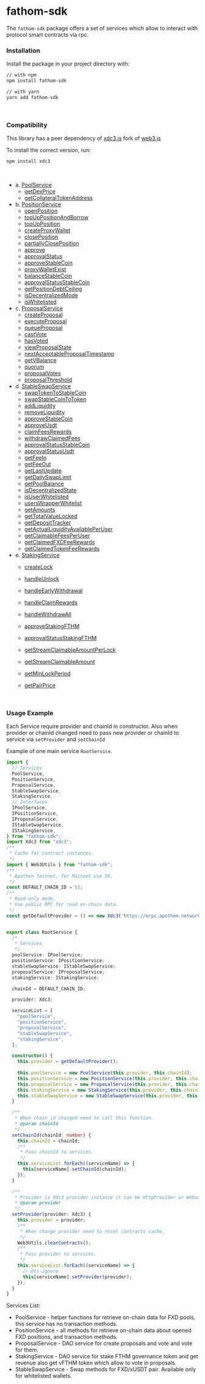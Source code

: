 # fathom-sdk

The `fathom-sdk` package offers a set of services which allow
to interact with protocol smart contracts via rpc.

### Installation

Install the package in your project directory with:

```sh
// with npm
npm install fathom-sdk

// with yarn
yarn add fathom-sdk
```
<br />

### Compatibility

This library has a peer dependency of [xdc3.js](https://github.com/XinFinOrg/XDC3) fork of [web3.js](https://web3js.readthedocs.io/en/v1.10.0/index.html) 

To install the correct version, run:

```sh
npm install xdc3
```

<br />


- a.  [PoolService](#pool-service)
  - [getDexPrice](#getDexPrice)
  - [getCollateralTokenAddress](#getCollateralTokenAddress)
- b.  [PositionService](#position-service)
  - [openPosition](#openPosition)
  - [topUpPositionAndBorrow](#topUpPositionAndBorrow)
  - [topUpPosition](#topUpPosition)
  - [createProxyWallet](#createProxyWallet)
  - [closePosition](#closePosition)
  - [partiallyClosePosition](#partiallyClosePosition)
  - [approve](#approve)
  - [approvalStatus](#approvalStatus)
  - [approveStableCoin](#approveStableCoin)
  - [proxyWalletExist](#proxyWalletExist)
  - [balanceStableCoin](#balanceStableCoin)
  - [approvalStatusStableCoin](#approvalStatusStableCoin)
  - [getPositionDebtCeiling](#getPositionDebtCeiling)
  - [isDecentralizedMode](#isDecentralizedMode) 
  - [isWhitelisted](#isWhitelisted)
- с.  [ProposalService](#proposal-service)
  - [createProposal](#createProposal)
  - [executeProposal](#executeProposal)
  - [queueProposal](#queueProposal)
  - [castVote](#castVote)
  - [hasVoted](#hasVoted)
  - [viewProposalState](#viewProposalState)
  - [nextAcceptableProposalTimestamp](#nextAcceptableProposalTimestamp)
  - [getVBalance](#getVBalance)
  - [quorum](#quorum)
  - [proposalVotes](#proposalVotes)
  - [proposalThreshold](#proposalThreshold)
- d.  [StableSwapService](#stable-swap-service)
  - [swapTokenToStableCoin](#swapTokenToStableCoin)
  - [swapStableCoinToToken](#swapStableCoinToToken)
  - [addLiquidity](#addLiquidity)
  - [removeLiquidity](#removeLiquidity)
  - [approveStableCoin](#approveStableCoin)
  - [approveUsdt](#approveUsdt)
  - [claimFeesRewards](#claimFeesRewards)
  - [withdrawClaimedFees](#withdrawClaimedFees)
  - [approvalStatusStableCoin](#approvalStatusStableCoin)
  - [approvalStatusUsdt](#approvalStatusUsdt)
  - [getFeeIn](#getFeeIn)
  - [getFeeOut](#getFeeOut)
  - [getLastUpdate](#getLastUpdate)
  - [getDailySwapLimit](#getDailySwapLimit)
  - [getPoolBalance](#getPoolBalance)
  - [isDecentralizedState](#isDecentralizedState)
  - [isUserWhitelisted](#isUserWhitelisted)
  - [usersWrapperWhitelist](#usersWrapperWhitelist)
  - [getAmounts](#getAmounts)
  - [getTotalValueLocked](#getTotalValueLocked)
  - [getDepositTracker](#getDepositTracker)
  - [getActualLiquidityAvailablePerUser](#getActualLiquidityAvailablePerUser)
  - [getClaimableFeesPerUser](#getClaimableFeesPerUser)
  - [getClaimedFXDFeeRewards](#getClaimedFXDFeeRewards)
  - [getClaimedTokenFeeRewards](#getClaimedTokenFeeRewards)
- e.  [StakingService](#staking-service)
  - [createLock](#createLock)
  - [handleUnlock](#handleUnlock)
  - [handleEarlyWithdrawal](#handleEarlyWithdrawal)
  - [handleClaimRewards](#handleClaimRewards)
  - [handleWithdrawAll](#handleWithdrawAll)
  - [approveStakingFTHM](#approveStakingFTHM)
  - [approvalStatusStakingFTHM](#approvalStatusStakingFTHM)
  - [getStreamClaimableAmountPerLock](#getStreamClaimableAmountPerLock)
  - [getStreamClaimableAmount](#getStreamClaimableAmount)
  - [getMinLockPeriod](#getMinLockPeriod)
  - [getPairPrice](#getPairPrice)

    <br />
  
### Usage Example

Each Service require provider and chainId in constructor. Also when provider or chainId changed need to pass new provider or chainId to service via <code>setProvider</code> and <code>setChainId</code>  

Example of one main service <code>RootService</code>.  

```ts
import {
  // Services  
  PoolService,
  PositionService,
  ProposalService,
  StableSwapService,
  StakingService,
  // Interfaces
  IPoolService,
  IPositionService,
  IProposalService,
  IStableSwapService,
  IStakingService,
} from "fathom-sdk";
import Xdc3 from "xdc3";
/**
 * Cache for contract instances.
 */
import { Web3Utils } from "fathom-sdk";
/**
 * Apothen Testnet, for Mainnet use 50.
 */
const DEFAULT_CHAIN_ID = 51;
/**
 * Read-only mode. 
 * Use public RPC for read on-chain data. 
 */
const getDefaultProvider = () => new Xdc3('https://erpc.apothem.network/') 


export class RootService {
  /*
   * Services
   */
  poolService: IPoolService;
  positionService: IPositionService;
  stableSwapService: IStableSwapService;
  proposalService: IProposalService;
  stakingService: IStakingService;

  chainId = DEFAULT_CHAIN_ID;

  provider: Xdc3;

  serviceList = [
    "poolService",
    "positionService",
    "proposalService",
    "stableSwapService",
    "stakingService",
  ];

  constructor() {
    this.provider = getDefaultProvider();
    
    this.poolService = new PoolService(this.provider, this.chainId);
    this.positionService = new PositionService(this.provider, this.chainId);
    this.proposalService = new ProposalService(this.provider, this.chainId);
    this.stakingService = new StakingService(this.provider, this.chainId);
    this.stableSwapService = new StableSwapService(this.provider, this.chainId);
  }

  /**
   * When chain id changed need to call this function. 
   * @param chainId
   */  
  setChainId(chainId: number) {
    this.chainId = chainId;
    /**
     * Pass chainId to services.
     */
    this.serviceList.forEach((serviceName) => {
      this[serviceName].setChainId(chainId);
    });
  }

  /**
   * Provider is Xdc3 provider instance it can be HttpProvider or WebsocketProvider or ExternalProvider 
   * @param provider
   */  
  setProvider(provider: Xdc3) {
    this.provider = provider;
    /**
     * When change provider need to reset contracts cache.
     */
    Web3Utils.clearContracts();
    /**
     * Pass provider to services.
     */
    this.serviceList.forEach((serviceName) => {
      // @ts-ignore
      this[serviceName].setProvider(provider);
    });
  }
}
```


Services List:

- PoolService - helper functions for retrieve on-chain data for FXD pools, this service has no transaction methods.
- PositionService - all methods for retrieve on-chain data about opened FXD positions, and transaction methods.
- ProposalService - DAO service for create proposals and vote and vote for them.
- StakingService - DAO service for stake FTHM governance token and get revenue also get vFTHM token which allow to vote in proposals. 
- StableSwapService - Swap methods for FXD/xUSDT pair. Available only for whitelisted wallets.



